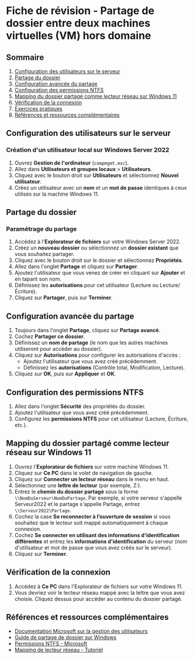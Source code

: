 # Fiche de révision - Partage de dossier entre deux machines virtuelles (VM) hors domaine

## Sommaire
1. [Configuration des utilisateurs sur le serveur](#configuration-des-utilisateurs-sur-le-serveur)
2. [Partage du dossier](#partage-du-dossier)
3. [Configuration avancée du partage](#configuration-avancée-du-partage)
4. [Configuration des permissions NTFS](#configuration-des-permissions-ntfs)
5. [Mapping du dossier partagé comme lecteur réseau sur Windows 11](#mapping-du-dossier-partagé-comme-lecteur-réseau-sur-windows-11)
6. [Vérification de la connexion](#vérification-de-la-connexion)
7. [Exercices pratiques](#exercices-pratiques)
8. [Références et ressources complémentaires](#références-et-ressources-complémentaires)

## Configuration des utilisateurs sur le serveur

### Création d'un utilisateur local sur Windows Server 2022
1. Ouvrez **Gestion de l'ordinateur** (`compmgmt.msc`).
2. Allez dans **Utilisateurs et groupes locaux** > **Utilisateurs**.
3. Cliquez avec le bouton droit sur **Utilisateurs** et sélectionnez **Nouvel utilisateur**.
4. Créez un utilisateur avec un **nom** et un **mot de passe** identiques à ceux utilisés sur la machine Windows 11.

## Partage du dossier

### Paramétrage du partage
1. Accédez à l'**Explorateur de fichiers** sur votre Windows Server 2022.
2. Créez un **nouveau dossier** ou sélectionnez un **dossier existant** que vous souhaitez partager.
3. Cliquez avec le bouton droit sur le dossier et sélectionnez **Propriétés**.
4. Allez dans l'onglet **Partage** et cliquez sur **Partager**.
5. Ajoutez l'utilisateur que vous venez de créer en cliquant sur **Ajouter** et en tapant son nom.
6. Définissez les **autorisations** pour cet utilisateur (Lecture ou Lecture/Écriture).
7. Cliquez sur **Partager**, puis sur **Terminer**.

## Configuration avancée du partage
1. Toujours dans l'onglet **Partage**, cliquez sur **Partage avancé**.
2. Cochez **Partager ce dossier**.
3. Définissez un **nom de partage** (le nom que les autres machines utiliseront pour accéder au dossier).
4. Cliquez sur **Autorisations** pour configurer les autorisations d'accès :
   - Ajoutez l'utilisateur que vous avez créé précédemment.
   - Définissez les **autorisations** (Contrôle total, Modification, Lecture).
5. Cliquez sur **OK**, puis sur **Appliquer** et **OK**.

## Configuration des permissions NTFS
1. Allez dans l'onglet **Sécurité** des propriétés du dossier.
2. Ajoutez l'utilisateur que vous avez créé précédemment.
3. Configurez les **permissions NTFS** pour cet utilisateur (Lecture, Écriture, etc.).

## Mapping du dossier partagé comme lecteur réseau sur Windows 11
1. Ouvrez l'**Explorateur de fichiers** sur votre machine Windows 11.
2. Cliquez sur **Ce PC** dans le volet de navigation de gauche.
3. Cliquez sur **Connecter un lecteur réseau** dans le menu en haut.
4. Sélectionnez une **lettre de lecteur** (par exemple, Z:).
5. Entrez le **chemin du dossier partagé** sous la forme `\\NomDuServeur\NomDuPartage`. Par exemple, si votre serveur s'appelle Serveur2022 et le partage s'appelle Partage, entrez `\\Serveur2022\Partage`.
6. Cochez la case **Se reconnecter à l’ouverture de session** si vous souhaitez que le lecteur soit mappé automatiquement à chaque connexion.
7. Cochez **Se connecter en utilisant des informations d'identification différentes** et entrez les **informations d'identification** du serveur (nom d'utilisateur et mot de passe que vous avez créés sur le serveur).
8. Cliquez sur **Terminer**.

## Vérification de la connexion
1. Accédez à **Ce PC** dans l'Explorateur de fichiers sur votre Windows 11.
2. Vous devriez voir le lecteur réseau mappé avec la lettre que vous avez choisie. Cliquez dessus pour accéder au contenu du dossier partagé.

## Références et ressources complémentaires
- [Documentation Microsoft sur la gestion des utilisateurs](https://docs.microsoft.com/fr-fr/windows-server/identity/local-users-and-groups)
- [Guide de partage de dossier sur Windows](https://support.microsoft.com/fr-fr/windows/partager-des-fichiers-et-des-dossiers-dans-l-explorateur-de-fichiers-1fe099e9-4000-448e-8d65-bb8c7b8856de)
- [Permissions NTFS - Microsoft](https://docs.microsoft.com/fr-fr/windows/security/identity-protection/access-control/ntfs-permissions)
- [Mapping de lecteur réseau - Tutoriel](https://www.windowscentral.com/how-map-network-drive-windows-10)
